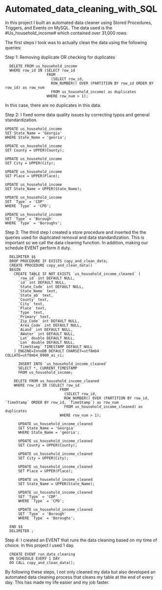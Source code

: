# Automated_data_cleaning_with_SQL

In this project I built an automated data cleaner using Stored Procedures, Triggers, and Events on MySQL.
The data used is the #Us_household_income# which contained over 31,000 rows.

The first steps I took was to actually clean the data using the following queries:

  Step 1: Removing duplicate OR checking for duplicates

      DELETE FROM us_household_income
      WHERE row_id IN (SELECT row_id
                       FROM
                         (SELECT row_id, 
                         ROW_NUMBER() OVER (PARTITION BY row_id ORDER BY row_id) as row_num
                         FROM us_household_income) as duplicates
                       WHERE row_num > 1); 
                  

  In this case, there are no duplicates in this data.

  Step 2: I fixed some data quality issues by correcting typos and general standardization.
    
    UPDATE us_household_income
    SET State_Name = 'Georgia'
    WHERE State_Name = 'georia';
    
    UPDATE us_household_income
    SET County = UPPER(County);
    
    UPDATE us_household_income
    SET City = UPPER(City);
    
    UPDATE us_household_income
    SET Place = UPPER(Place);
    
    UPDATE us_household_income
    SET State_Name = UPPER(State_Name);
    
    UPDATE us_household_income
    SET `Type` = 'CDP'
    WHERE `Type` = 'CPD';
    
    UPDATE us_household_income
    SET `Type` = 'Borough'
    WHERE `Type` = 'Boroughs';


 Step 3: The third step I created a store procedure and inserted the the queries used for duplicated removal and data standardization. This is important so we call the data cleaning function. In addition, making our 
         schedule EVENT perform it duty.

      DELIMITER $$
      DROP PROCEDURE IF EXISTS copy_and_clean_data;
      CREATE PROCEDURE copy_and_clean_data()
      BEGIN 
      	CREATE TABLE IF NOT EXISTS `us_household_income_cleaned` (
      	  `row_id` int DEFAULT NULL,
      	  `id` int DEFAULT NULL,
      	  `State_Code` int DEFAULT NULL,
      	  `State_Name` text,
      	  `State_ab` text,
      	  `County` text,
      	  `City` text,
      	  `Place` text,
      	  `Type` text,
      	  `Primary` text,
      	  `Zip_Code` int DEFAULT NULL,
      	  `Area_Code` int DEFAULT NULL,
      	  `ALand` int DEFAULT NULL,
      	  `AWater` int DEFAULT NULL,
      	  `Lat` double DEFAULT NULL,
      	  `Lon` double DEFAULT NULL,
      	  `TimeStamp` TIMESTAMP DEFAULT NULL
      	) ENGINE=InnoDB DEFAULT CHARSET=utf8mb4 COLLATE=utf8mb4_0900_ai_ci;
      
          INSERT INTO `us_household_income_cleaned` 
          SELECT *, CURRENT_TIMESTAMP
          FROM us_household_income;
          
      	DELETE FROM us_household_income_cleaned
      	WHERE row_id IN (SELECT row_id
                             FROM
                               (SELECT row_id, 
                               ROW_NUMBER() OVER (PARTITION BY row_id, `TimeStamp` ORDER BY row_id, `TimeStamp`) as row_num
                               FROM us_household_income_cleaned) as duplicates
                             WHERE row_num > 1); 
      	
          UPDATE us_household_income_cleaned
          SET State_Name = 'Georgia'
          WHERE State_Name = 'georia';
          
          UPDATE us_household_income_cleaned
          SET County = UPPER(County);
          
          UPDATE us_household_income_cleaned
          SET City = UPPER(City);
          
          UPDATE us_household_income_cleaned
          SET Place = UPPER(Place);
          
          UPDATE us_household_income_cleaned
          SET State_Name = UPPER(State_Name);
          
          UPDATE us_household_income_cleaned
          SET `Type` = 'CDP'
          WHERE `Type` = 'CPD';
          
          UPDATE us_household_income_cleaned
          SET `Type` = 'Borough'
          WHERE `Type` = 'Boroughs';
      
      END $$
      DELIMITER ; 

Step 4: I created an EVENT that runs the data cleaning based on my time of choice. In this project I used 1 day. 

      CREATE EVENT run_data_cleaning
      ON SCHEDULE EVERY 1 DAY
      DO CALL copy_and_clean_data();


By following these steps, I not only cleaned my data but also developed an automated data cleaning process that cleans my table at the end of every day. This has made my life easier and my job faster.


      
         
